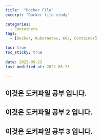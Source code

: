 ```yaml
---
title:  "Docker File"
excerpt: "Docker file study"

categories:
  - Containers
tags:
  - [Docker, Kubernetes, K8s, Container]

toc: true
toc_sticky: true
 
date: 2022-05-23
last_modified_at: 2022-05-23

---
```


## 이것은 도커파일 공부 입니다.

## 이것은 도커파일 공부 2 입니다.

## 이것은 도커파일 공부 3 입니다.